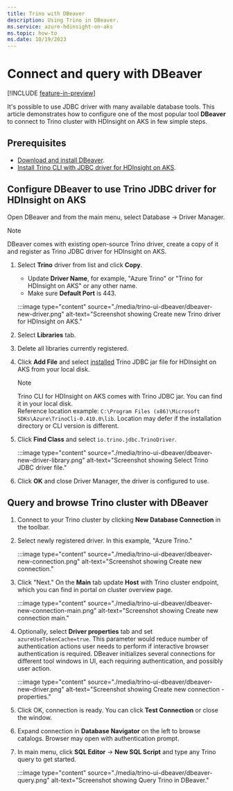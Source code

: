 ```yaml
---
title: Trino with DBeaver
description: Using Trino in DBeaver.
ms.service: azure-hdinsight-on-aks
ms.topic: how-to
ms.date: 10/19/2023
---
```


# Connect and query with DBeaver

[!INCLUDE [feature-in-preview](../includes/feature-in-preview.md)]

It's possible to use JDBC driver with many available database tools. This article demonstrates how to configure one of the most popular tool **DBeaver** to connect to Trino cluster with HDInsight on AKS in few simple steps.

## Prerequisites

* [Download and install DBeaver](https://dbeaver.io/download/).
* [Install Trino CLI with JDBC driver for HDInsight on AKS](./trino-ui-command-line-interface.md#install-on-windows).

## Configure DBeaver to use Trino JDBC driver for HDInsight on AKS

Open DBeaver and from the main menu, select Database -> Driver Manager. 

   > [!NOTE]
   > DBeaver comes with existing open-source Trino driver, create a copy of it and register as Trino JDBC driver for HDInsight on AKS.
   
   1. Select **Trino** driver from list and click **Copy**.
      
      * Update **Driver Name**, for example, "Azure Trino" or "Trino for HDInsight on AKS" or any other name.
      * Make sure **Default Port** is 443.
        
      :::image type="content" source="./media/trino-ui-dbeaver/dbeaver-new-driver.png" alt-text="Screenshot showing Create new Trino driver for HDInsight on AKS."
        
   1. Select **Libraries** tab.
      
   1. Delete all libraries currently registered.
      
   1. Click **Add File** and select [installed](./trino-ui-command-line-interface.md#install-on-windows) Trino JDBC jar file for HDInsight on AKS from your local disk.

      > [!NOTE]
      > Trino CLI for HDInsight on AKS comes with Trino JDBC jar. You can find it in your local disk.
      > <br> Reference location example: `C:\Program Files (x86)\Microsoft SDKs\Azure\TrinoCli-0.410.0\lib`. Location may defer if the installation directory or CLI version is different.
       
   1. Click **Find Class** and select ```io.trino.jdbc.TrinoDriver```.
       
       :::image type="content" source="./media/trino-ui-dbeaver/dbeaver-new-driver-library.png" alt-text="Screenshot showing Select Trino JDBC driver file."
       
   1. Click **OK** and close Driver Manager, the driver is configured to use.

## Query and browse Trino cluster with DBeaver

1. Connect to your Trino cluster by clicking **New Database Connection** in the toolbar.
   
1. Select newly registered driver. In this example, "Azure Trino."
  
   :::image type="content" source="./media/trino-ui-dbeaver/dbeaver-new-connection.png" alt-text="Screenshot showing Create new connection."
  
1. Click "Next." On the **Main** tab update **Host** with Trino cluster endpoint, which you can find in portal on cluster overview page.
  
   :::image type="content" source="./media/trino-ui-dbeaver/dbeaver-new-connection-main.png" alt-text="Screenshot showing Create new connection main."
   
1. Optionally, select **Driver properties** tab and set ```azureUseTokenCache=true```. This parameter would reduce number of authentication actions user needs to perform if interactive browser authentication is required. DBeaver initializes several connections for different tool windows in UI, each requiring authentication, and possibly user action.
   
   :::image type="content" source="./media/trino-ui-dbeaver/dbeaver-new-driver.png" alt-text="Screenshot showing Create new connection - properties."
   
1. Click OK, connection is ready. You can click **Test Connection** or close the window.
   
1. Expand connection in **Database Navigator** on the left to browse catalogs. Browser may open with authentication prompt.
    
1. In main menu, click **SQL Editor** -> **New SQL Script** and type any Trino query to get started.
   
   :::image type="content" source="./media/trino-ui-dbeaver/dbeaver-query.png" alt-text="Screenshot showing Query Trino in DBeaver."

